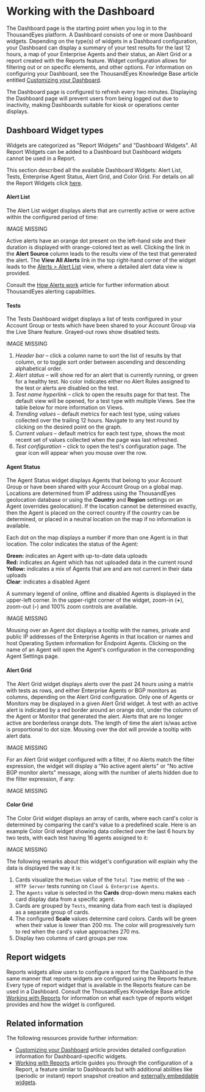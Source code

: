 # Working with the Dashboard

The Dashboard page is the starting point when you log in to the ThousandEyes platform. A Dashboard consists of one or more Dashboard widgets. Depending on the type\(s\) of widgets in a Dashboard configuration, your Dashboard can display a summary of your test results for the last 12 hours, a map of your Enterprise Agents and their status, an Alert Grid or a report created with the Reports feature. Widget configuration allows for filtering out or on specific elements, and other options. For information on configuring your Dashboard, see the ThousandEyes Knowledge Base article entitled [Customizing your Dashboard](https://success.thousandeyes.com/ViewArticle?articleIdParam=kA0E0000000CmmcKAC).

The Dashboard page is configured to refresh every two minutes. Displaying the Dashboard page will prevent users from being logged out due to inactivity, making Dashboards suitable for kiosk or operations center displays.

## Dashboard Widget types

Widgets are categorized as "Report Widgets" and "Dashboard Widgets". All Report Widgets can be added to a Dashboard but Dashboard widgets cannot be used in a Report.

This section described all the available Dashboard Widgets: Alert List, Tests, Enterprise Agent Status, Alert Grid, and Color Grid. For details on all the Report Widgets click [here]().

#### Alert List

The Alert List widget displays alerts that are currently active or were active within the configured period of time:

IMAGE MISSING

Active alerts have an orange dot present on the left-hand side and their duration is displayed with orange-colored text as well. Clicking the link in the **Alert Source** column leads to the results view of the test that generated the alert. The **View All Alerts** link in the top right-hand corner of the widget leads to the [Alerts &gt; Alert List](https://app.thousandeyes.com/alerts/list/active) view, where a detailed alert data view is provided.

Consult the [How Alerts work](https://success.thousandeyes.com/PublicArticlePage?articleIdParam=kA044000000CnBqCAK_How-Alerts-work-1476477151762) article for further information about ThousandEyes alerting capabilities.

#### Tests

The Tests Dashboard widget displays a list of tests configured in your Account Group or tests which have been shared to your Account Group via the Live Share feature. Grayed-out rows show disabled tests.

IMAGE MISSING

1. _Header bar_ – click a column name to sort the list of results by that column, or to toggle sort order between ascending and descending alphabetical order.
2. _Alert status_ – will show red for an alert that is currently running, or green for a healthy test. No color indicates either no Alert Rules assigned to the test or alerts are disabled on the test.
3. _Test name hyperlink_ – click to open the results page for that test. The default view will be opened, for a test type with multiple Views. See the table below for more information on Views.
4. _Trending values_ – default metrics for each test type, using values collected over the trailing 12 hours. Navigate to any test round by clicking on the desired point on the graph.
5. _Current values_ – default metrics for each test type, shows the most recent set of values collected when the page was last refreshed.
6. _Test configuration_ – click to open the test's configuration page. The gear icon will appear when you mouse over the row.

####  Agent Status

The Agent Status widget displays Agents that belong to your Account Group or have been shared with your Account Group on a global map. Locations are determined from IP address using the ThousandEyes geolocation database or using the **Country** and **Region** settings on an Agent \(overrides geolocation\). If the location cannot be determined exactly, then the Agent is placed on the correct country if the country can be determined, or placed in a neutral location on the map if no information is available.

Each dot on the map displays a number if more than one Agent is in that location. The color indicates the status of the Agent:

**Green:** indicates an Agent with up-to-date data uploads  
**Red:** indicates an Agent which has not uploaded data in the current round  
**Yellow:** indicates a mix of Agents that are and are not current in their data uploads  
**Clear**: indicates a disabled Agent

A summary legend of online, offline and disabled Agents is displayed in the upper-left corner. In the upper-right corner of the widget, zoom-in \(**+**\), zoom-out \(**-**\) and 100% zoom controls are available.

IMAGE MISSING

Mousing over an Agent dot displays a tooltip with the names, private and public IP addresses of the Enterprise Agents in that location or names and host Operating System information for Endpoint Agents. Clicking on the name of an Agent will open the Agent's configuration in the corresponding Agent Settings page.

#### Alert Grid

The Alert Grid widget displays alerts over the past 24 hours using a matrix with tests as rows, and either Enterprise Agents or BGP monitors as columns, depending on the Alert Grid configuration. Only one of Agents or Monitors may be displayed in a given Alert Grid widget. A test with an active alert is indicated by a red border around an orange dot, under the column of the Agent or Monitor that generated the alert. Alerts that are no longer active are borderless orange dots. The length of time the alert is/was active is proportional to dot size. Mousing over the dot will provide a tooltip with alert data.

IMAGE MISSING

For an Alert Grid widget configured with a filter, if no Alerts match the filter expression, the widget will display a "No active agent alerts" or "No active BGP monitor alerts" message, along with the number of alerts hidden due to the filter expression, if any:

IMAGE MISSING

#### Color Grid

The Color Grid widget displays an array of cards, where each card's color is determined by comparing the card's value to a predefined scale. Here is an example Color Grid widget showing data collected over the last 6 hours by two tests, with each test having 16 agents assigned to it:

IMAGE MISSING

The following remarks about this widget's configuration will explain why the data is displayed the way it is:

1. Cards visualize the `Median` value of the `Total Time` metric of the `Web - HTTP Server` tests running on `Cloud & Enterprise Agents`.
2. The `Agents` value is selected in the **Cards** drop-down menu makes each card display data from a specific agent.
3. Cards are grouped by `Tests`, meaning data from each test is displayed as a separate group of cards.
4. The configured **Scale** values determine card colors. Cards will be green when their value is lower than 200 ms. The color will progressively turn to red when the card's value approaches 270 ms.
5. Display two columns of card groups per row.

## Report widgets

Reports widgets allow users to configure a report for the Dashboard in the same manner that reports widgets are configured using the Reports feature. Every type of report widget that is available in the Reports feature can be used in a Dashboard. Consult the ThousandEyes Knowledge Base article [Working with Reports](https://success.thousandeyes.com/PublicArticlePage?articleIdParam=kA0E0000000CmnTKAS) for information on what each type of reports widget provides and how the widget is configured.

## Related information

The following resources provide further information:

* [Customizing your Dashboard](https://success.thousandeyes.com/PublicArticlePage?articleIdParam=kA0E0000000CmmcKAC_Customizing-your-Dashboard) article provides detailed configuration information for Dashboard-specific widgets.
* [Working with Reports](https://success.thousandeyes.com/PublicArticlePage?articleIdParam=kA0E0000000CmnTKAS_Working-with-Reports) article guides you through the configuration of a Report, a feature similar to Dashboards but with additional abilities like \(periodic or instant\) report snapshot creation and [externally embeddable widgets](https://success.thousandeyes.com/PublicArticlePage?articleIdParam=kA0E0000000CmnUKAS_Embedding-report-widgets-in-external-web-sites).

